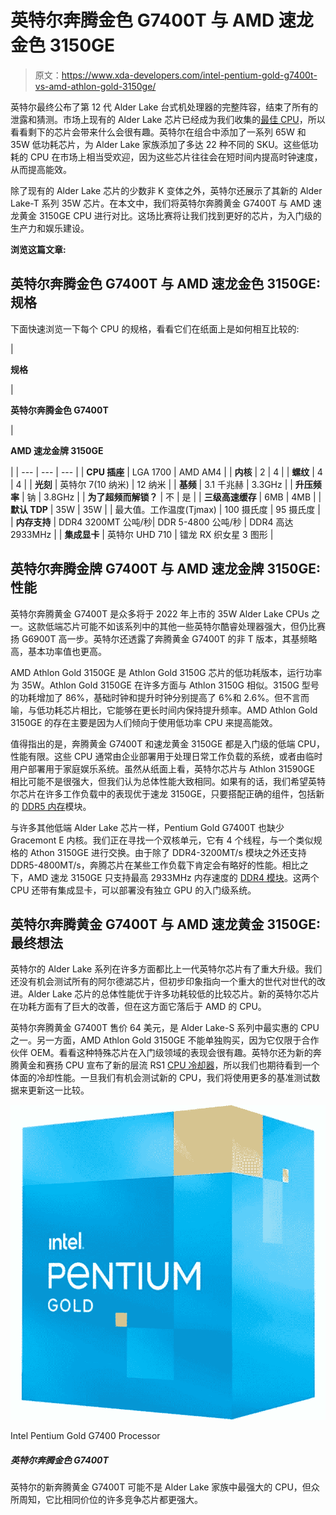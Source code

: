 # 英特尔奔腾金色 G7400T 与 AMD 速龙金色 3150GE

> 原文：<https://www.xda-developers.com/intel-pentium-gold-g7400t-vs-amd-athlon-gold-3150ge/>

英特尔最终公布了第 12 代 Alder Lake 台式机处理器的完整阵容，结束了所有的泄露和猜测。市场上现有的 Alder Lake 芯片已经成为我们收集的[最佳 CPU](https://www.xda-developers.com/best-cpus/)，所以看看剩下的芯片会带来什么会很有趣。英特尔在组合中添加了一系列 65W 和 35W 低功耗芯片，为 Alder Lake 家族添加了多达 22 种不同的 SKU。这些低功耗的 CPU 在市场上相当受欢迎，因为这些芯片往往会在短时间内提高时钟速度，从而提高能效。

除了现有的 Alder Lake 芯片的少数非 K 变体之外，英特尔还展示了其新的 Alder Lake-T 系列 35W 芯片。在本文中，我们将英特尔奔腾黄金 G7400T 与 AMD 速龙黄金 3150GE CPU 进行对比。这场比赛将让我们找到更好的芯片，为入门级的生产力和娱乐建设。

**浏览这篇文章:**

## 英特尔奔腾金色 G7400T 与 AMD 速龙金色 3150GE:规格

下面快速浏览一下每个 CPU 的规格，看看它们在纸面上是如何相互比较的:

| 

**规格**

 | 

**英特尔奔腾金色 G7400T**

 | 

**AMD 速龙金牌 3150GE**

 |
| --- | --- | --- |
| **CPU 插座** | LGA 1700 | AMD AM4 |
| **内核** | 2 | 4 |
| **螺纹** | 4 | 4 |
| **光刻** | 英特尔 7(10 纳米) | 12 纳米 |
| **基频** | 3.1 千兆赫 | 3.3GHz |
| **升压频率** | 钠 | 3.8GHz |
| **为了超频而解锁？** | 不 | 是 |
| **三级高速缓存** | 6MB | 4MB |
| **默认 TDP** | 35W | 35W |
| 最大值。工作温度(Tjmax) | 100 摄氏度 | 95 摄氏度 |
| **内存支持** | DDR4 3200MT 公吨/秒&#124; DDR 5-4800 公吨/秒 | DDR4 高达 2933MHz |
| **集成显卡** | 英特尔 UHD 710 | 镭龙 RX 织女星 3 图形 |

## 英特尔奔腾金牌 G7400T 与 AMD 速龙金牌 3150GE:性能

英特尔奔腾黄金 G7400T 是众多将于 2022 年上市的 35W Alder Lake CPUs 之一。这款低端芯片可能不如该系列中的其他一些英特尔酷睿处理器强大，但仍比赛扬 G6900T 高一步。英特尔还透露了奔腾黄金 G7400T 的非 T 版本，其基频略高，基本功率值也更高。

AMD Athlon Gold 3150GE 是 Athlon Gold 3150G 芯片的低功耗版本，运行功率为 35W。Athlon Gold 3150GE 在许多方面与 Athlon 3150G 相似。3150G 型号的功耗增加了 86%，基础时钟和提升时钟分别提高了 6%和 2.6%。但不言而喻，与低功耗芯片相比，它能够在更长时间内保持提升频率。AMD Athlon Gold 3150GE 的存在主要是因为人们倾向于使用低功率 CPU 来提高能效。

值得指出的是，奔腾黄金 G7400T 和速龙黄金 3150GE 都是入门级的低端 CPU，性能有限。这些 CPU 通常由企业部署用于处理日常工作负载的系统，或者由临时用户部署用于家庭娱乐系统。虽然从纸面上看，英特尔芯片与 Athlon 31590GE 相比可能不是很强大，但我们认为总体性能大致相同。如果有的话，我们希望英特尔芯片在许多工作负载中的表现优于速龙 3150GE，只要搭配正确的组件，包括新的 [DDR5 内存](https://www.xda-developers.com/best-ddr5-ram/)模块。

与许多其他低端 Alder Lake 芯片一样，Pentium Gold G7400T 也缺少 Gracemont E 内核。我们正在寻找一个双核单元，它有 4 个线程，与一个类似规格的 Athon 3150GE 进行交换。由于除了 DDR4-3200MT/s 模块之外还支持 DDR5-4800MT/s，奔腾芯片在某些工作负载下肯定会有略好的性能。相比之下，AMD 速龙 3150GE 只支持最高 2933MHz 内存速度的 [DDR4 模块](https://www.xda-developers.com/best-ddr4-ram/)。这两个 CPU 还带有集成显卡，可以部署没有独立 GPU 的入门级系统。

## 英特尔奔腾黄金 G7400T 与 AMD 速龙黄金 3150GE:最终想法

英特尔的 Alder Lake 系列在许多方面都比上一代英特尔芯片有了重大升级。我们还没有机会测试所有的阿尔德湖芯片，但初步印象指向一个重大的世代对世代的改进。Alder Lake 芯片的总体性能优于许多功耗较低的比较芯片。新的英特尔芯片在功耗方面有了巨大的改善，但在这方面它落后于 AMD 的 CPU。

英特尔奔腾黄金 G7400T 售价 64 美元，是 Alder Lake-S 系列中最实惠的 CPU 之一。另一方面，AMD Athlon Gold 3150GE 不能单独购买，因为它仅限于合作伙伴 OEM。看看这种特殊芯片在入门级领域的表现会很有趣。英特尔还为新的奔腾黄金和赛扬 CPU 宣布了新的层流 RS1 [CPU 冷却器](https://www.xda-developers.com/best-cpu-coolers/)，所以我们也期待看到一个体面的冷却性能。一旦我们有机会测试新的 CPU，我们将使用更多的基准测试数据来更新这一比较。

 <picture>![The Intel Pentium Gold G7400 costs less than $80 but it matches the general performance of a lot of other high-end chips from the previous generation.](img/aa8fde2d9506d8ca4f97c67844a46f46.png)</picture> 

Intel Pentium Gold G7400 Processor

##### 英特尔奔腾金色 G7400T

英特尔的新奔腾黄金 G7400T 可能不是 Alder Lake 家族中最强大的 CPU，但众所周知，它比相同价位的许多竞争芯片都更强大。